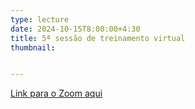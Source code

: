 ```yaml
---
type: lecture
date: 2024-10-15T8:00:00+4:30
title: 5ª sessão de treinamento virtual
thumbnail:


---
```

[Link para o Zoom aqui](https://cornell.zoom.us/j/96720855717?pwd=Q1pFL0VCdTUrVTF5V3hYNmJZU00rZz09)
